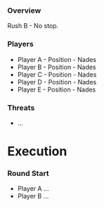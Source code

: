 
### Overview
Rush B - No stop.

### Players
- Player A - Position - Nades
- Player B - Position - Nades
- Player C - Position - Nades
- Player D - Position - Nades
- Player E - Position - Nades

### Threats
- ...

# Execution
### Round Start
- Player A ...
- Player B ...

